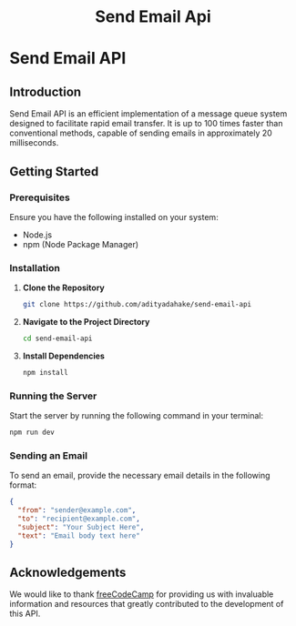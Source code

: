 <h1 align="center"><b>Send Email Api</b><h1>

# Send Email API
 
## Introduction
 
Send Email API is an efficient implementation of a message queue system designed to facilitate rapid email transfer. It is up to 100 times faster than conventional methods, capable of sending emails in approximately 20 milliseconds.
 
## Getting Started
 
### Prerequisites
 
Ensure you have the following installed on your system:
 
- Node.js
- npm (Node Package Manager)
 
### Installation
 
1. **Clone the Repository**
 
    ```bash
    git clone https://github.com/adityadahake/send-email-api
    ```
 
2. **Navigate to the Project Directory**
 
    ```bash
    cd send-email-api
    ```
 
3. **Install Dependencies**
 
    ```bash
    npm install
    ```
 
### Running the Server
 
Start the server by running the following command in your terminal:
 
```bash
npm run dev
```
 
### Sending an Email
 
To send an email, provide the necessary email details in the following format:
 
```json
{
  "from": "sender@example.com",
  "to": "recipient@example.com",
  "subject": "Your Subject Here",
  "text": "Email body text here"
}
```
 
## Acknowledgements
 
We would like to thank [freeCodeCamp](https://www.freecodecamp.org/) for providing us with invaluable information and resources that greatly contributed to the development of this API.




